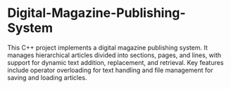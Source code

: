 # Digital-Magazine-Publishing-System
This C++ project implements a digital magazine publishing system. It manages hierarchical articles divided into sections, pages, and lines, with support for dynamic text addition, replacement, and retrieval. Key features include operator overloading for text handling and file management for saving and loading articles.
